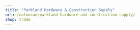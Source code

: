 ```yaml
---
title: "Parkland Hardware & Construction Supply"
url: /caloocan/parkland-hardware-and-construction-supply/
shop: trade
---
```

